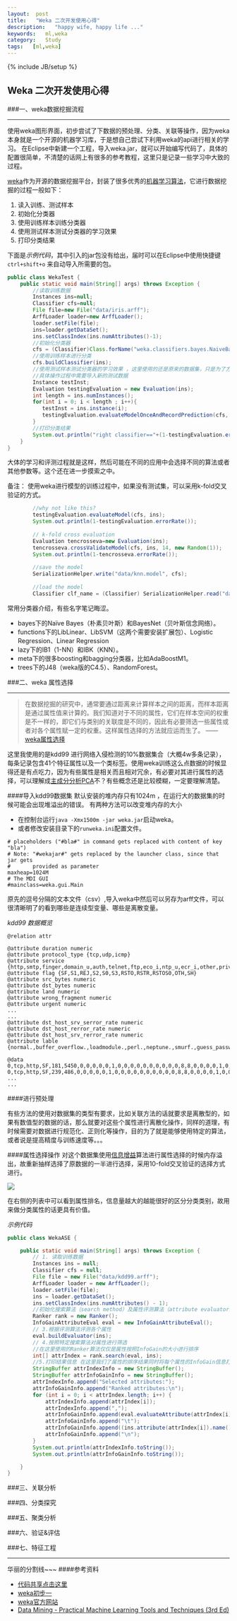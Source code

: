 ```yaml
---
layout:  post
title:   "Weka 二次开发使用心得"
description:   "happy wife, happy life ..."
keywords:   ml,weka
category:   Study
tags:   [ml,weka] 
---
```



{% include JB/setup %}
## Weka 二次开发使用心得



###一、weka数据挖掘流程

---

使用weka图形界面，初步尝试了下数据的预处理、分类、关联等操作，因为weka本身就是一个开源的机器学习库，于是想自己尝试下利用weka的api进行相关的学习。
在Eclipse中新建一个工程，导入weka.jar，就可以开始编写代码了，具体的配置很简单，不清楚的话网上有很多的参考教程，这里只是记录一些学习中大致的过程。

<!--more-->
[weka](http://www.cs.waikato.ac.nz/ml/weka/)作为开源的数据挖掘平台，封装了很多优秀的[机器学习算法](http://www.cs.waikato.ac.nz/~ml/weka/book.html)，它进行数据挖掘的过程一般如下：
1. 读入训练、测试样本
2. 初始化分类器
3. 使用训练样本训练分类器
4. 使用测试样本测试分类器的学习效果
5. 打印分类结果

下面是*示例代码*，其中引入的jar包没有给出，届时可以在Eclipse中使用快捷键`ctrl+shift+o` 来自动导入所需要的包。

```java
public class WekaTest {
	public static void main(String[] args) throws Exception {
		//读取训练数据
		Instances ins=null;
		Classifier cfs=null;
		File file=new File("data/iris.arff");
		ArffLoader loader=new ArffLoader();
		loader.setFile(file);
		ins=loader.getDataSet();
		ins.setClassIndex(ins.numAttributes()-1);
		//初始化分类器
        cfs = (Classifier)Class.forName("weka.classifiers.bayes.NaiveBayes").newInstance();
        //使用训练样本进行分类
        cfs.buildClassifier(ins);
        //使用测试样本测试分类器的学习效果 ，这里使用的还是原来的数据集，只是为了方便
        //具体操作过程中需要导入新的测试数据
        Instance testInst;
        Evaluation testingEvaluation = new Evaluation(ins);
        int length = ins.numInstances();
        for(int i = 0; i < length ; i++){
           testInst = ins.instance(i);
           testingEvaluation.evaluateModelOnceAndRecordPrediction(cfs, testInst);
        }
        //打印分类结果
        System.out.println("right classifier=="+(1-testingEvaluation.errorRate()));
	}
}
```

大体的学习和评测过程就是这样，然后可能在不同的应用中会选择不同的算法或者其他参数等。这个还在进一步摸索之中。

备注：
使用weka进行模型的训练过程中，如果没有测试集，可以采用k-fold交叉验证的方式。

```java
        //why not like this?
        testingEvaluation.evaluateModel(cfs, ins);
        System.out.println(1-testingEvaluation.errorRate());
        
        // k-fold cross evaluation
        Evaluation tencrosseva=new Evaluation(ins);
        tencrosseva.crossValidateModel(cfs, ins, 14, new Random(1));
        System.out.println(1-tencrosseva.errorRate());
        
        //save the model
        SerializationHelper.write("data/knn.model", cfs);
        
        //load the model
        Classifier clf_name = (Classifier) SerializationHelper.read("data/knn.model");
```

常用分类器介绍，有些名字笔记晦涩。
- bayes下的Naïve Bayes（朴素贝叶斯）和BayesNet（贝叶斯信念网络）。
- functions下的LibLinear、LibSVM（这两个需要安装扩展包）、Logistic Regression、Linear Regression
- lazy下的IB1（1-NN）和IBK（KNN）。 
- meta下的很多boosting和bagging分类器，比如AdaBoostM1。 
- trees下的J48（weka版的C4.5）、RandomForest。 


###二、weka 属性选择 

---

>在数据挖掘的研究中，通常要通过距离来计算样本之间的距离，而样本距离是通过属性值来计算的。我们知道对于不同的属性，它们在样本空间的权重是不一样的，即它们与类别的关联度是不同的，因此有必要筛选一些属性或者对各个属性赋一定的权重。这样属性选择的方法就应运而生了。  ——[weka属性选择](http://blog.csdn.net/anqiang1984/article/details/4048177)


这里我使用的是kdd99 进行网络入侵检测的10%数据集合（大概4w多条记录），每条记录包含41个特征属性以及一个类标签。使用weka训练这么点数据的时候显得还是有点吃力，因为有些属性是相关而且相对冗余，有必要对其进行属性的选择，可以理解成[主成分分析PCA](http://zh.wikipedia.org/wiki/%E4%B8%BB%E6%88%90%E5%88%86%E5%88%86%E6%9E%90)不？有些概念还是比较模糊，一定要理解清楚。

####导入kdd99数据集
默认安装的堆内存只有1024m ，在运行大的数据集的时候可能会出现堆溢出的错误。
有两种方法可以改变堆内存的大小
- 在控制台运行`java -Xmx1500m -jar weka.jar`启动weka。
- 或者修改安装目录下的`runweka.ini`配置文件。 
```
# placeholders ("#bla#" in command gets replaced with content of key "bla")
# Note: "#wekajar#" gets replaced by the launcher class, since that jar gets
#       provided as parameter
maxheap=1024M
# The MDI GUI
#mainclass=weka.gui.Main
```

原先的逗号分隔的文本文件（csv）,导入weka中然后可以另存为arff文件，可以很清晰明了的看到哪些是连续型变量、哪些是离散变量。

*kdd99 数据概览*
```
@relation attr

@attribute duration numeric
@attribute protocol_type {tcp,udp,icmp}
@attribute service {http,smtp,finger,domain_u,auth,telnet,ftp,eco_i,ntp_u,ecr_i,other,private,pop_3,ftp_data,rje,time,mtp,link,remote_job,gopher,ssh,name,whois,domain,login,imap4,daytime,ctf,nntp,shell,IRC,nnsp,http_443,exec,printer,efs,courier,uucp,klogin,kshell,echo,discard,systat,supdup,iso_tsap,hostnames,csnet_ns,pop_2,sunrpc,uucp_path,netbios_ns,netbios_ssn,netbios_dgm,sql_net,vmnet,bgp,Z39_50,ldap,netstat,urh_i,X11,urp_i,pm_dump,tftp_u,tim_i,red_i}
@attribute flag {SF,S1,REJ,S2,S0,S3,RSTO,RSTR,RSTOS0,OTH,SH}
@attribute src_bytes numeric
@attribute dst_bytes numeric
@attribute land numeric
@attribute wrong_fragment numeric
@attribute urgent numeric
...
...
@attribute dst_host_srv_serror_rate numeric
@attribute dst_host_rerror_rate numeric
@attribute dst_host_srv_rerror_rate numeric
@attribute lable {normal.,buffer_overflow.,loadmodule.,perl.,neptune.,smurf.,guess_passwd.,pod.,teardrop.,portsweep.,ipsweep.,land.,ftp_write.,back.,imap.,satan.,phf.,nmap.,multihop.,warezmaster.,warezclient.,spy.,rootkit.}

@data
0,tcp,http,SF,181,5450,0,0,0,0,0,1,0,0,0,0,0,0,0,0,0,0,8,8,0,0,0,0,1,0,0,9,9,1,0,0.11,0,0,0,0,0,normal.
0,tcp,http,SF,239,486,0,0,0,0,0,1,0,0,0,0,0,0,0,0,0,0,8,8,0,0,0,0,1,0,0,19,19,1,0,0.05,0,0,0,0,0,normal.
...
...

```


####进行预处理

有些方法的使用对数据集的类型有要求，比如关联方法的话就要求是离散型的，如果有数值型的数据的话，那么就要对这些个属性进行离散化操作，同样的道理，有时候需要对数据进行规范化、正则化等操作，目的为了就是能够使用特定的算法，或者说是提高精度与训练速度等。。。

####属性选择操作
对这个数据集使用[信息增益](http://baike.baidu.com/view/1231985.htm?fr=aladdin)算法进行属性选择的时候内存溢出，故重新抽样选择了原数据的一半进行选择，采用10-fold交叉验证的选择方式进行。

![](http://needpp.qiniudn.com/2014/10/22/ae5c818c-59f7-11e4-8976-bcaec5dfb671.png)

在右侧的列表中可以看到属性排名，信息量越大的越能很好的区分分类类别，故用来做分类属性的话更具有价值。

*示例代码*

```java
public class WekaASE {

	public static void main(String[] args) throws Exception {
		// 1. 读取训练数据
		Instances ins = null;
		Classifier cfs = null;
		File file = new File("data/kdd99.arff");
		ArffLoader loader = new ArffLoader();
		loader.setFile(file);
		ins = loader.getDataSet();
		ins.setClassIndex(ins.numAttributes() - 1);
		//初始化搜索算法（search method）及属性评测算法（attribute evaluator）
		Ranker rank = new Ranker();
		InfoGainAttributeEval eval = new InfoGainAttributeEval();
	    // 3.根据评测算法评测各个属性
		eval.buildEvaluator(ins);
        // 4.按照特定搜索算法对属性进行筛选
        //在这里使用的Ranker算法仅仅是属性按照InfoGain的大小进行排序
		int[] attrIndex = rank.search(eval, ins);
		//5.打印结果信息 在这里我们了属性的排序结果同时将每个属性的InfoGain信息打印出来
		StringBuffer attrIndexInfo = new StringBuffer();
		StringBuffer attrInfoGainInfo = new StringBuffer();
		attrIndexInfo.append("Selected attributes:");
		attrInfoGainInfo.append("Ranked attributes:\n");
		for (int i = 0; i < attrIndex.length; i++) {
			attrIndexInfo.append(attrIndex[i]);
			attrIndexInfo.append(",");
			attrInfoGainInfo.append(eval.evaluateAttribute(attrIndex[i]));
			attrInfoGainInfo.append("\t");
			attrInfoGainInfo.append((ins.attribute(attrIndex[i]).name()));
			attrInfoGainInfo.append("\n");
		}
		System.out.println(attrIndexInfo.toString());
		System.out.println(attrInfoGainInfo.toString());

	}
}

```



###三、关联分析

###四、分类探究

###五、聚类分析

###六、验证&评估

###七、特征工程

---
华丽的分割线~~~
####参考资料

- [代码共享点击这里]()
- [weka初步一](http://blog.csdn.net/anqiang1984/article/details/4040571)
- [weka官方网站](http://www.cs.waikato.ac.nz/ml/weka/)
- [Data Mining - Practical Machine Learning Tools and Techniques (3rd Ed)](http://www.cs.waikato.ac.nz/~ml/weka/book.html)

